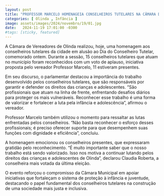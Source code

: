 ```yaml
---
layout: post
title: "PROFESSOR MARCELO HOMENAGEIA CONSELHEIROS TUTELARES NA CÂMARA DE OLINDA"
categories: [ Olinda , Infância ]
image: assets/images/2024/novembro/19/01.jpg
date:   2024-11-19 17:01:00 -0300
#tags: [sticky, featured]
---
```

A Câmara de Vereadores de Olinda realizou, hoje, uma homenagem aos conselheiros tutelares da cidade em alusão ao Dia do Conselheiro Tutelar, comemorado ontem. Durante a sessão, 15 conselheiros tutelares que atuam no município foram reconhecidos com um voto de aplauso, iniciativa proposta pelo vereador Professor Marcelo, 11 estiveram presentes.

Em seu discurso, o parlamentar destacou a importância do trabalho desenvolvido pelos conselheiros tutelares, que são responsáveis por garantir e defender os direitos das crianças e adolescentes. “São profissionais que atuam na linha de frente, enfrentando desafios diários para proteger os mais vulneráveis. Reconhecer esse trabalho é uma forma de valorizar e fortalecer a luta pela infância e adolescência”, afirmou o vereador.

Professor Marcelo também utilizou o momento para ressaltar as lutas enfrentadas pelos conselheiros. “Não basta reconhecer o esforço desses profissionais; é preciso oferecer suporte para que desempenhem suas funções com dignidade e eficiência”, concluiu.

A homenagem emocionou os conselheiros presentes, que expressaram gratidão pelo reconhecimento. “É muito importante saber que o nosso trabalho está sendo valorizado. Isso nos motiva a continuar lutando pelos direitos das crianças e adolescentes de Olinda”, declarou Claudia Roberta, a conselheira mais votada da última eleição.

O evento reforçou o compromisso da Câmara Municipal em apoiar iniciativas que fortaleçam o sistema de proteção à infância e juventude, destacando o papel fundamental dos conselheiros tutelares na construção de uma sociedade mais justa e inclusiva.